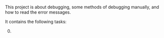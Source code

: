 This project is about debugging, some methods of debugging manually, and how to read the error messages.

It contains the following tasks:

0. 
